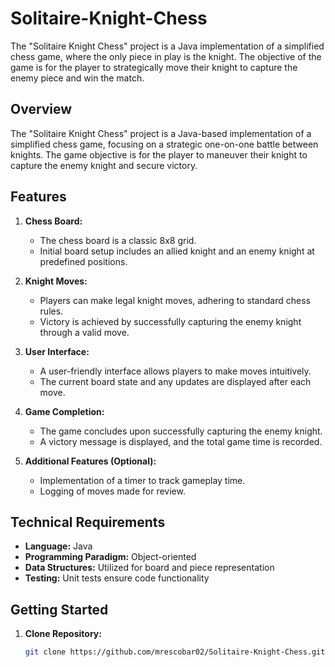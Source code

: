 # Solitaire-Knight-Chess
The "Solitaire Knight Chess" project is a Java implementation of a simplified chess game, where the only piece in play is the knight. The objective of the game is for the player to strategically move their knight to capture the enemy piece and win the match.

## Overview

The "Solitaire Knight Chess" project is a Java-based implementation of a simplified chess game, focusing on a strategic one-on-one battle between knights. The game objective is for the player to maneuver their knight to capture the enemy knight and secure victory.

## Features

1. **Chess Board:**
   - The chess board is a classic 8x8 grid.
   - Initial board setup includes an allied knight and an enemy knight at predefined positions.

2. **Knight Moves:**
   - Players can make legal knight moves, adhering to standard chess rules.
   - Victory is achieved by successfully capturing the enemy knight through a valid move.

3. **User Interface:**
   - A user-friendly interface allows players to make moves intuitively.
   - The current board state and any updates are displayed after each move.

4. **Game Completion:**
   - The game concludes upon successfully capturing the enemy knight.
   - A victory message is displayed, and the total game time is recorded.

5. **Additional Features (Optional):**
   - Implementation of a timer to track gameplay time.
   - Logging of moves made for review.

## Technical Requirements

- **Language:** Java
- **Programming Paradigm:** Object-oriented
- **Data Structures:** Utilized for board and piece representation
- **Testing:** Unit tests ensure code functionality

## Getting Started

1. **Clone Repository:**
   ```bash
   git clone https://github.com/mrescobar02/Solitaire-Knight-Chess.git
